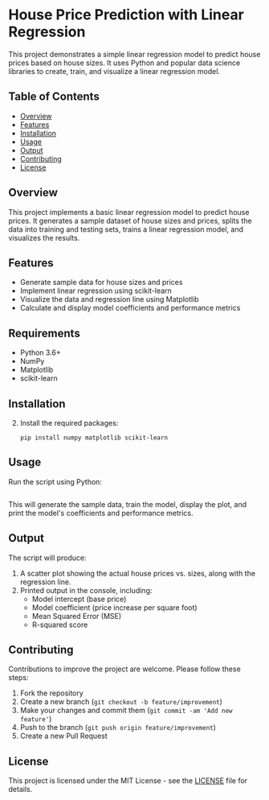 # House Price Prediction with Linear Regression

This project demonstrates a simple linear regression model to predict house prices based on house sizes. It uses Python and popular data science libraries to create, train, and visualize a linear regression model.

## Table of Contents
- [Overview](#overview)
- [Features](#features)
- [Installation](#installation)
- [Usage](#usage)
- [Output](#output)
- [Contributing](#contributing)
- [License](#license)

## Overview

This project implements a basic linear regression model to predict house prices. It generates a sample dataset of house sizes and prices, splits the data into training and testing sets, trains a linear regression model, and visualizes the results.

## Features

- Generate sample data for house sizes and prices
- Implement linear regression using scikit-learn
- Visualize the data and regression line using Matplotlib
- Calculate and display model coefficients and performance metrics

## Requirements

- Python 3.6+
- NumPy
- Matplotlib
- scikit-learn

## Installation



2. Install the required packages:
   ```
   pip install numpy matplotlib scikit-learn
   ```

## Usage

Run the script using Python:

```
```

This will generate the sample data, train the model, display the plot, and print the model's coefficients and performance metrics.

## Output

The script will produce:

1. A scatter plot showing the actual house prices vs. sizes, along with the regression line.
2. Printed output in the console, including:
   - Model intercept (base price)
   - Model coefficient (price increase per square foot)
   - Mean Squared Error (MSE)
   - R-squared score

## Contributing

Contributions to improve the project are welcome. Please follow these steps:

1. Fork the repository
2. Create a new branch (`git checkout -b feature/improvement`)
3. Make your changes and commit them (`git commit -am 'Add new feature'`)
4. Push to the branch (`git push origin feature/improvement`)
5. Create a new Pull Request

## License

This project is licensed under the MIT License - see the [LICENSE](LICENSE) file for details.
